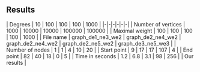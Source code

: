 <h2> Results </h2>
| Degrees            |	10		     |  100		  |	100		  | 	100		  |	1000		  |
|-|-|-|-|-|-|
| Number of vertices |	1000		     | 	10000		  | 	10000		  | 	100000		  | 	100000		  |
| Maximal weight     |  100 		     |	100  		  |	100 		  |	100 		  |	1000		  |
| File name          |	graph_de1_ne3_we2    |	graph_de2_ne4_we2 |	graph_de2_ne4_we2 |	graph_de2_ne5_we2 | 	graph_de3_ne5_we3 |
| Number of nodes    |	1 		     |	1    		  |	4 		  |	10		  | 	20		  |
| Start point        |	9    		     |	17 		  |	17 		  |    	107 		  |	4		  |
| End point          |	82 		     |	40		  | 	18 		  | 	0 		  |	5		  |
| Time in seconds    |	1.2 		     |	6.8 		  |	3.1 		  | 	98 		  |	256		  |
| Our results 	     | 